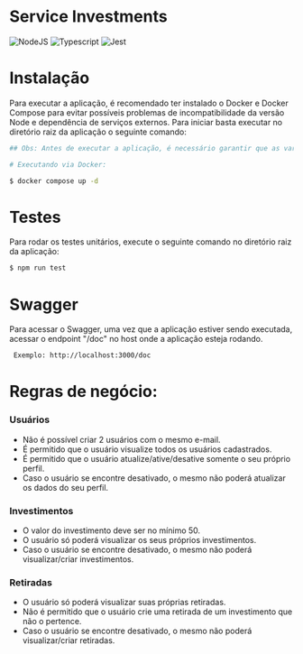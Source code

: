 # Service Investments

![NodeJS](https://img.shields.io/badge/Node.js-43853D?style=for-the-badge&logo=node.js&logoColor=white)
![Typescript](https://img.shields.io/badge/TypeScript-007ACC?style=for-the-badge&logo=typescript&logoColor=white)
![Jest](https://img.shields.io/badge/-jest-%23C21325?style=for-the-badge&logo=jest&logoColor=white)

# Instalação 

Para executar a aplicação, é recomendado ter instalado o Docker e Docker Compose para evitar possíveis problemas de incompatibilidade da versão Node e dependência de serviços externos. Para iniciar basta executar no diretório raiz da aplicação o seguinte comando:

```bash
## Obs: Antes de executar a aplicação, é necessário garantir que as variáveis de ambientes estejam devidamente configuradas em um arquivo .env na raiz do diretório

# Executando via Docker:

$ docker compose up -d
```

# Testes

Para rodar os testes unitários, execute o seguinte comando no diretório raiz da aplicação:

```bash
$ npm run test
```

# Swagger 

Para acessar o Swagger, uma vez que a aplicação estiver sendo executada, acessar o endpoint "/doc" no host onde a aplicação esteja rodando.

```bash
 Exemplo: http://localhost:3000/doc 
```

# Regras de negócio:

### Usuários

- Não é possível criar 2 usuários com o mesmo e-mail.
- É permitido que o usuário visualize todos os usuários cadastrados.
- É permitido que o usuário atualize/ative/desative somente o seu próprio perfil.
- Caso o usuário se encontre desativado, o mesmo não poderá atualizar os dados do seu perfil.

### Investimentos

- O valor do investimento deve ser no mínimo 50.
- O usuário só poderá visualizar os seus próprios investimentos.
- Caso o usuário se encontre desativado, o mesmo não poderá visualizar/criar investimentos.

### Retiradas

- O usuário só poderá visualizar suas próprias retiradas.
- Não é permitido que o usuário crie uma retirada de um investimento que não o pertence.
- Caso o usuário se encontre desativado, o mesmo não poderá visualizar/criar retiradas.
